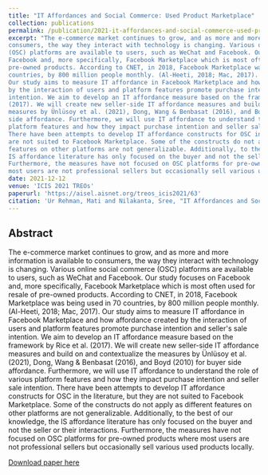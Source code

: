 ```yaml
---
title: "IT Affordances and Social Commerce: Used Product Marketplace"
collection: publications
permalink: /publication/2021-it-affordances-and-social-commerce-used-product-marketplace
excerpt: "The e-commerce market continues to grow, and as more and more information is available to
consumers, the way they interact with technology is changing. Various online social commerce
(OSC) platforms are available to users, such as WeChat and Facebook. Our study focuses on
Facebook and, more specifically, Facebook Marketplace which is most often used for resale of
pre-owned products. According to CNET, in 2018, Facebook Marketplace was being used in 70
countries, by 800 million people monthly. (Al-Heeti, 2018; Mac, 2017).
Our study aims to measure IT affordance in Facebook Marketplace and how affordance created
by the interaction of users and platform features promote purchase intention and seller's sale
intention. We aim to develop an IT affordance measure based on the framework by Rice et al.
(2017). We will create new seller-side IT affordance measures and build on and contextualize the
measures by Ünlüsoy et al. (2021), Dong, Wang & Benbasat (2016), and Boyd (2010) for buyer
side affordance. Furthermore, we will use IT affordance to understand the role of various
platform features and how they impact purchase intention and seller sale intention.
There have been attempts to develop IT affordance constructs for OSC in the literature, but they
are not suited to Facebook Marketplace. Some of the constructs do not apply as different
features on other platforms are not generalizable. Additionally, to the best of our knowledge, the
IS affordance literature has only focused on the buyer and not the seller or their interactions.
Furthermore, the measures have not focused on OSC platforms for pre-owned products where
most users are not professional sellers but occasionally sell various used products locally."
date: 2021-12-12
venue: 'ICIS 2021 TREOs'
paperurl: 'https://aisel.aisnet.org/treos_icis2021/63'
citation: 'Ur Rehman, Mati and Nilakanta, Sree, "IT Affordances and Social Commerce: Used Product Marketplace" (2021). ICIS 2021 TREOs. 63.'
---
```

## Abstract
The e-commerce market continues to grow, and as more and more information is available to
consumers, the way they interact with technology is changing. Various online social commerce
(OSC) platforms are available to users, such as WeChat and Facebook. Our study focuses on
Facebook and, more specifically, Facebook Marketplace which is most often used for resale of
pre-owned products. According to CNET, in 2018, Facebook Marketplace was being used in 70
countries, by 800 million people monthly. (Al-Heeti, 2018; Mac, 2017).
Our study aims to measure IT affordance in Facebook Marketplace and how affordance created
by the interaction of users and platform features promote purchase intention and seller's sale
intention. We aim to develop an IT affordance measure based on the framework by Rice et al.
(2017). We will create new seller-side IT affordance measures and build on and contextualize the
measures by Ünlüsoy et al. (2021), Dong, Wang & Benbasat (2016), and Boyd (2010) for buyer
side affordance. Furthermore, we will use IT affordance to understand the role of various
platform features and how they impact purchase intention and seller sale intention.
There have been attempts to develop IT affordance constructs for OSC in the literature, but they
are not suited to Facebook Marketplace. Some of the constructs do not apply as different
features on other platforms are not generalizable. Additionally, to the best of our knowledge, the
IS affordance literature has only focused on the buyer and not the seller or their interactions.
Furthermore, the measures have not focused on OSC platforms for pre-owned products where
most users are not professional sellers but occasionally sell various used products locally.

[Download paper here](https://aisel.aisnet.org/treos_icis2021/63)
